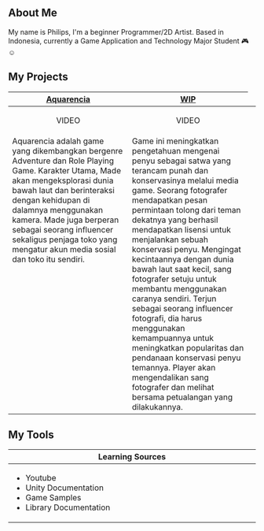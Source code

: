 About Me
---
My name is Philips, I'm a beginner Programmer/2D Artist.
Based in Indonesia, currently a Game Application and Technology Major Student 🎮☺
 
<h2>My Projects</h2>

<!-- ============================================= -->
<table>
  <thead>
    <tr>
      <th width="500px" align="center"><a href="https://github.com/Gramonesk/Aquarencia">Aquarencia</th>
      <th width="500px" align="center"><a href="">WIP</th>
    </tr>
  </thead>
  <tbody>
  <tr width="500px" align="center">
  <td>
    
VIDEO

  </td>
  <td>

VIDEO

  </td>
  </tr>
  <tr width="500px">
  <td valign="text-top">
Aquarencia adalah game yang dikembangkan bergenre Adventure dan Role Playing Game. Karakter Utama, Made akan mengeksplorasi dunia bawah 
laut dan berinteraksi dengan kehidupan di dalamnya menggunakan kamera. Made juga berperan sebagai seorang influencer sekaligus penjaga 
toko yang mengatur akun media sosial dan toko itu sendiri. 
  </td> <space></space>
   <td>
Game ini meningkatkan pengetahuan mengenai penyu sebagai satwa yang terancam punah dan konservasinya melalui media game. Seorang fotografer 
mendapatkan pesan permintaan tolong dari teman dekatnya yang berhasil mendapatkan lisensi untuk menjalankan sebuah konservasi penyu. Mengingat 
kecintaannya dengan dunia bawah laut saat kecil, sang fotografer setuju untuk membantu menggunakan caranya sendiri. Terjun sebagai seorang influencer 
fotografi, dia harus menggunakan kemampuannya untuk meningkatkan popularitas dan pendanaan konservasi penyu temannya. Player akan mengendalikan 
sang fotografer dan melihat bersama petualangan yang dilakukannya. 
  </td>
  <td valign="text-top">

  </td>
  </tr>
  

  </tbody>
</table>
<!-- ============================================= -->
<!-- ============================================= -->
<h2>My Tools</h2>
<table>
  <thead>
    <tr>
      <th width="500px" align="center">Learning Sources</th>
    </tr>
  </thead>
  <tbody>
  <tr width="500px" align="left">
  <td>

  - Youtube
  - Unity Documentation
  - Game Samples
  - Library Documentation
  
  </td>
  </tr>
  </tbody>
</table>
<!-- ============================================= -->
